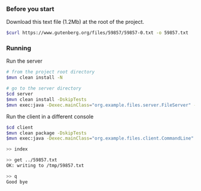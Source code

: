### Before you start

Download this text file (1.2Mb) at the root of the project.
```bash
$curl https://www.gutenberg.org/files/59857/59857-0.txt -o 59857.txt
```

### Running 

Run the server
```bash
# from the project root directory
$mvn clean install -N

# go to the server directory
$cd server
$mvn clean install -DskipTests
$mvn exec:java -Dexec.mainClass="org.example.files.server.FileServer" -Dexec.args="../"
```

Run the client in a different console
```bash
$cd client
$mvn clean package -DskipTests
$mvn exec:java -Dexec.mainClass="org.example.files.client.CommandLine" -Dexec.args="-d /tmp -h localhost -p 49999"

>> index

>> get ../59857.txt
OK: writing to /tmp/59857.txt

>> q
Good bye
```